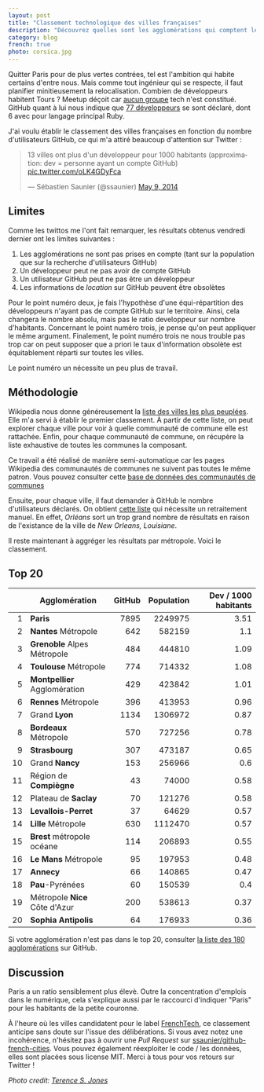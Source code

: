 ```yaml
---
layout: post
title: "Classement technologique des villes françaises"
description: "Découvrez quelles sont les agglomérations qui comptent le plus de développeurs sur GitHub"
category: blog
french: true
photo: corsica.jpg
---
```


Quitter Paris pour de plus vertes contrées, tel est l'ambition qui habite certains d'entre nous. Mais comme tout ingénieur qui se respecte, il faut planifier minitieusement la relocalisation. Combien de développeurs habitent Tours ? Meetup déçoit car [aucun groupe](http://www.meetup.com/find/?allMeetups=true&radius=31&userFreeform=Tours%2C+France&mcId=c1011764&mcName=Tours%2C+FR&sort=default) tech n'est constitué. GitHub quant à lui nous indique que [77 développeurs](https://github.com/search?q=location%3A%22Tours%22&type=Users&ref=searchresults) se sont déclaré, dont 6 avec pour langage principal Ruby.

J'ai voulu établir le classement des villes françaises en fonction du nombre d'utilisateurs GitHub, ce qui m'a attiré beaucoup d'attention sur Twitter :

<blockquote class="twitter-tweet" lang="en"><p>13 villes ont plus d&#39;un développeur pour 1000 habitants (approximation: dev = personne ayant un compte GitHub) <a href="http://t.co/oLK4GDyFca">pic.twitter.com/oLK4GDyFca</a></p>&mdash; Sébastien Saunier (@ssaunier) <a href="https://twitter.com/ssaunier/statuses/464839588633395200">May 9, 2014</a></blockquote>
<script async src="//platform.twitter.com/widgets.js" charset="utf-8"></script>

## Limites

Comme les twittos me l'ont fait remarquer, les résultats obtenus vendredi dernier ont les limites suivantes :

1. Les agglomérations ne sont pas prises en compte (tant sur la population que sur la recherche d'utilisateurs GitHub)
1. Un développeur peut ne pas avoir de compte GitHub
1. Un utilisateur GitHub peut ne pas être un développeur
1. Les informations de *location* sur GitHub peuvent être obsolètes

Pour le point numéro deux, je fais l'hypothèse d'une équi-répartition des développeurs n'ayant pas de compte GitHub sur le territoire. Ainsi, cela changera le nombre absolu, mais pas le ratio developpeur sur nombre d'habitants. Concernant le point numéro trois, je pense qu'on peut appliquer le même argument. Finalement, le point numéro trois ne nous trouble pas trop car on peut supposer que a priori le taux d'information obsolète est équitablement réparti sur toutes les villes.

Le point numéro un nécessite un peu plus de travail.

## Méthodologie

Wikipedia nous donne généreusement la [liste des villes les plus peuplées](http://fr.wikipedia.org/wiki/Liste_des_communes_de_France_les_plus_peupl%C3%A9es). Elle m'a servi à établir le premier classement. À partir de cette liste, on peut explorer chaque ville pour voir à quelle communauté de commune elle est rattachée. Enfin, pour chaque communauté de commune, on récupère la liste exhaustive de toutes les communes la composant.

Ce travail a été réalisé de manière semi-automatique car les pages Wikipedia des communautés de communes ne suivent pas toutes le même patron. Vous pouvez consulter cette [base de données des communautés de communes](https://github.com/ssaunier/github-french-cities/blob/master/data/french_hubs.yml)

Ensuite, pour chaque ville, il faut demander à GitHub le nombre d'utilisateurs déclarés. On obtient [cette liste](https://github.com/ssaunier/github-french-cities/blob/master/data/github_users_per_city.yml) qui nécessite un retraitement manuel. En effet, *Orléans* sort un trop grand nombre de résultats en raison de l'existance de la ville de *New Orleans, Louisiane*.

Il reste maintenant à aggréger les résultats par métropole. Voici le classement.

## Top 20

|   | Agglomération | GitHub | Population | Dev / 1000 habitants |
|--:| ------------- | -----: | ---------: | -------------------: |
| 1 | **Paris** | 7895 | 2249975 | 3.51  |
| 2 | **Nantes** Métropole | 642| 582159| 1.1 |
| 3 | **Grenoble** Alpes Métropole|484|444810|1.09 |
| 4 | **Toulouse** Métropole|774|714332|1.08 |
| 5 | **Montpellier** Agglomération|429|423842|1.01 |
| 6 | **Rennes** Métropole|396|413953|0.96 |
| 7 | Grand **Lyon** |1134|1306972|0.87 |
| 8 | **Bordeaux** Métropole|570|727256|0.78 |
| 9 | **Strasbourg**|307|473187|0.65 |
|10 | Grand **Nancy**|153|256966|0.6 |
|11 | Région de **Compiègne**|43|74000|0.58 |
|12 | Plateau de **Saclay**|70|121276|0.58 |
|13 | **Levallois-Perret**|37|64629|0.57 |
|14 | **Lille** Métropole|630|1112470|0.57 |
|15 | **Brest** métropole océane|114|206893|0.55 |
|16 | **Le Mans** Métropole|95|197953|0.48 |
|17 | **Annecy** |66|140865|0.47 |
|18 | **Pau**-Pyrénées|60|150539|0.4 |
|19 | Métropole **Nice** Côte d'Azur|200|538613|0.37 |
|20 | **Sophia Antipolis**|64|176933|0.36 |

Si votre agglomération n'est pas dans le top 20, consulter [la liste des 180 agglomérations](https://github.com/ssaunier/github-french-cities/blob/master/data/github_users_per_hubs.csv) sur GitHub.

## Discussion

Paris a un ratio sensiblement plus élevè. Outre la concentration d'emplois dans
le numérique, cela s'explique aussi par le raccourci d'indiquer "Paris" pour les
habitants de la petite couronne.

À l'heure où les villes candidatent pour le label [FrenchTech](http://www.lafrenchtech.com), ce classement anticipe sans doute sur l'issue des délibérations. Si vous avez notez une incohérence, n'hésitez pas à ouvrir une *Pull Request* sur [ssaunier/github-french-cities](https://github.com/ssaunier/github-french-cities). Vous pouvez également réexploiter le code / les données, elles sont placées sous license MIT. Merci à tous pour vos retours sur Twitter !

*Photo credit: [Terence S. Jones](https://www.flickr.com/photos/terence_s_jones/8011517843)*

